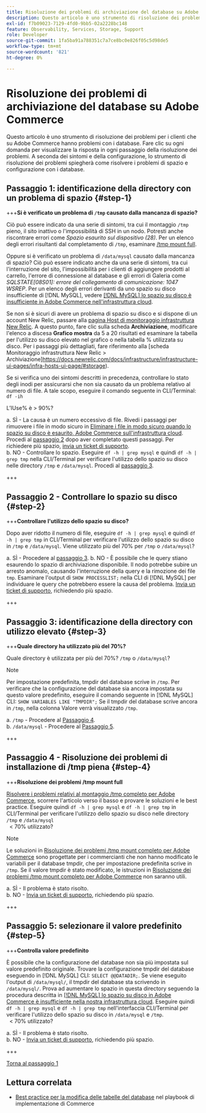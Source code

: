 ```yaml
---
title: Risoluzione dei problemi di archiviazione del database su Adobe Commerce
description: Questo articolo è uno strumento di risoluzione dei problemi per i clienti che su Adobe Commerce hanno problemi con i database. Fare clic su ogni domanda per visualizzare la risposta in ogni passaggio della risoluzione dei problemi. A seconda dei sintomi e della configurazione, lo strumento di risoluzione dei problemi spiegherà come risolvere i problemi di spazio e configurazione con i database.
exl-id: f7b09023-7129-4fd0-9bb5-02a2228bc148
feature: Observability, Services, Storage, Support
role: Developer
source-git-commit: 1fa5ba91a788351c7a7ce8bc0e826f05c5d98de5
workflow-type: tm+mt
source-wordcount: '821'
ht-degree: 0%

---
```


# Risoluzione dei problemi di archiviazione del database su Adobe Commerce

Questo articolo è uno strumento di risoluzione dei problemi per i clienti che su Adobe Commerce hanno problemi con i database. Fare clic su ogni domanda per visualizzare la risposta in ogni passaggio della risoluzione dei problemi. A seconda dei sintomi e della configurazione, lo strumento di risoluzione dei problemi spiegherà come risolvere i problemi di spazio e configurazione con i database.

## Passaggio 1: identificazione della directory con un problema di spazio {#step-1}

+++**Si è verificato un problema di `/tmp` causato dalla mancanza di spazio?**

Ciò può essere indicato da una serie di sintomi, tra cui il montaggio `/tmp` pieno, il sito inattivo o l&#39;impossibilità di SSH in un nodo. Potresti anche riscontrare errori come _Spazio esaurito sul dispositivo (28)_. Per un elenco degli errori risultanti dal completamento di `/tmp`, esaminare [/tmp mount full](/help/troubleshooting/miscellaneous/tmp-mount-full.md).

Oppure si è verificato un problema di `/data/mysql` causato dalla mancanza di spazio? Ciò può essere indicato anche da una serie di sintomi, tra cui l&#39;interruzione del sito, l&#39;impossibilità per i clienti di aggiungere prodotti al carrello, l&#39;errore di connessione al database e gli errori di Galeria come _SQLSTATE\[08S01\]: errore del collegamento di comunicazione: 1047 WSREP_. Per un elenco degli errori derivanti da uno spazio su disco insufficiente di [!DNL MySQL], vedere [[!DNL MySQL] lo spazio su disco è insufficiente in Adobe Commerce nell&#39;infrastruttura cloud](/help/troubleshooting/database/mysql-disk-space-is-low-on-magento-commerce-cloud.md).

Se non si è sicuri di avere un problema di spazio su disco e si dispone di un account New Relic, passare alla [pagina Host di monitoraggio infrastruttura New Relic](https://docs.newrelic.com/docs/infrastructure/infrastructure-ui-pages/infra-hosts-ui-page/). A questo punto, fare clic sulla scheda **Archiviazione**, modificare l&#39;elenco a discesa **Grafico mostra** da 5 a 20 risultati ed esaminare la tabella per l&#39;utilizzo su disco elevato nel grafico o nella tabella % utilizzata su disco. Per i passaggi più dettagliati, fare riferimento alla [scheda Monitoraggio infrastruttura New Relic > Archiviazione]https://docs.newrelic.com/docs/infrastructure/infrastructure-ui-pages/infra-hosts-ui-page/#storage).

Se si verifica uno dei sintomi descritti in precedenza, controllare lo stato degli inodi per assicurarsi che non sia causato da un problema relativo al numero di file. A tale scopo, eseguire il comando seguente in CLI/Terminal:\
`df -ih`

L’IUse% è > 90%?

a. SÌ - La causa è un numero eccessivo di file. Rivedi i passaggi per rimuovere i file in modo sicuro in [Eliminare i file in modo sicuro quando lo spazio su disco è esaurito, Adobe Commerce sull&#39;infrastruttura cloud](/help/troubleshooting/miscellaneous/safely-delete-files-when-out-of-disk-space-adobe-commerce-on-our-cloud-architecture.md). Procedi al [passaggio 2](#step-2) dopo aver completato questi passaggi. Per richiedere più spazio, [invia un ticket di supporto](/help/help-center-guide/help-center/magento-help-center-user-guide.md#submit-ticket).\
b. NO - Controllare lo spazio. Eseguire `df -h | grep mysql` e quindi `df -h | grep tmp` nella CLI/Terminal per verificare l&#39;utilizzo dello spazio su disco nelle directory `/tmp` e `/data/mysql`. Procedi al [passaggio 3](#step-3).

+++

## Passaggio 2 - Controllare lo spazio su disco {#step-2}

+++**Controllare l&#39;utilizzo dello spazio su disco?**

Dopo aver ridotto il numero di file, eseguire `df -h | grep mysql` e quindi `df -h | grep tmp` in CLI/Terminal per verificare l&#39;utilizzo dello spazio su disco in `/tmp` e `/data/mysql`. Viene utilizzato più del 70% per `/tmp` o `/data/mysql`?

a. SÌ - Procedere al [passaggio 3](#step-3).
b. NO - È possibile che le query stiano esaurendo lo spazio di archiviazione disponibile. Il nodo potrebbe subire un arresto anomalo, causando l&#39;interruzione della query e la rimozione dei file `tmp`. Esaminare l&#39;output di `SHOW PROCESSLIST;` nella CLI di [!DNL MySQL] per individuare le query che potrebbero essere la causa del problema. [Invia un ticket di supporto](/help/help-center-guide/help-center/magento-help-center-user-guide.md#submit-ticket), richiedendo più spazio.

+++

## Passaggio 3: identificazione della directory con utilizzo elevato {#step-3}

+++**Quale directory ha utilizzato più del 70%?**

Quale directory è utilizzata per più del 70%? `/tmp` o `/data/mysql`?

>[!NOTE]
>
>Per impostazione predefinita, tmpdir del database scrive in `/tmp`. Per verificare che la configurazione del database sia ancora impostata su questo valore predefinito, eseguire il comando seguente in [!DNL MySQL] CLI: `SHOW VARIABLES LIKE "TMPDIR";` Se il tmpdir del database scrive ancora in `/tmp`, nella colonna Valore verrà visualizzato `/tmp`.

a. `/tmp` - Procedere al [Passaggio 4](#step-4). \
b. `/data/mysql` - Procedere al [Passaggio 5](#step-5).

+++

## Passaggio 4 - Risoluzione dei problemi di installazione di /tmp piena {#step-4}

+++**Risoluzione dei problemi /tmp mount full**

[Risolvere i problemi relativi al montaggio /tmp completo per Adobe Commerce](/help/troubleshooting/miscellaneous/tmp-mount-full.md), scorrere l&#39;articolo verso il basso e provare le soluzioni e le best practice. Eseguire quindi `df -h | grep mysql` e `df -h | grep tmp` in CLI/Terminal per verificare l&#39;utilizzo dello spazio su disco nelle directory `/tmp` e `/data/mysql`\
  &lt; 70% utilizzato?

>[!NOTE]
>
>Le soluzioni in [Risoluzione dei problemi /tmp mount completo per Adobe Commerce](/help/troubleshooting/miscellaneous/tmp-mount-full.md) sono progettate per i commercianti che non hanno modificato le variabili per il database tmpdir, che per impostazione predefinita scrive in `/tmp`. Se il valore tmpdir è stato modificato, le istruzioni in [Risoluzione dei problemi /tmp mount completo per Adobe Commerce](/help/troubleshooting/miscellaneous/tmp-mount-full.md) non saranno utili.

a. SÌ - Il problema è stato risolto. \
b. NO - [Invia un ticket di supporto](/help/help-center-guide/help-center/magento-help-center-user-guide.md#submit-ticket), richiedendo più spazio.

+++

## Passaggio 5: selezionare il valore predefinito {#step-5}

+++**Controlla valore predefinito**

È possibile che la configurazione del database non sia più impostata sul valore predefinito originale. Trovare la configurazione tmpdir del database eseguendo in [!DNL MySQL] CLI: `SELECT @@DATADIR;`. Se viene eseguito l&#39;output di `/data/mysql/`, il tmpdir del database sta scrivendo in `/data/mysql/`. Prova ad aumentare lo spazio in questa directory seguendo la procedura descritta in [[!DNL MySQL] lo spazio su disco in Adobe Commerce è insufficiente nella nostra infrastruttura cloud](/help/troubleshooting/database/mysql-disk-space-is-low-on-magento-commerce-cloud.md). Eseguire quindi `df -h | grep mysql` e `df -h | grep tmp` nell&#39;interfaccia CLI/Terminal per verificare l&#39;utilizzo dello spazio su disco in `/data/mysql` e `/tmp`.\
  &lt; 70% utilizzato?

a. SÌ - Il problema è stato risolto. \
b. NO - [Invia un ticket di supporto](/help/help-center-guide/help-center/magento-help-center-user-guide.md#submit-ticket), richiedendo più spazio.

+++

[Torna al passaggio 1](#step-1)

## Lettura correlata

* [Best practice per la modifica delle tabelle del database](https://experienceleague.adobe.com/en/docs/commerce-operations/implementation-playbook/best-practices/development/modifying-core-and-third-party-tables#why-adobe-recommends-avoiding-modifications) nel playbook di implementazione di Commerce
